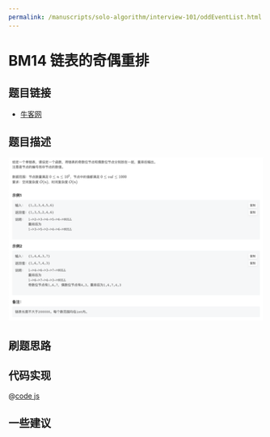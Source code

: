 ```yaml
---
permalink: /manuscripts/solo-algorithm/interview-101/oddEventList.html
---
```

# BM14 链表的奇偶重排

## 题目链接

- [牛客网](https://www.nowcoder.com/share/jump/8484115461694841372669)

## 题目描述

![反转链表.png](../images/oddEvenList.png)

## 刷题思路

## 代码实现

@[code js](@code/algorithm/interview-101/oddEvenList.js)

## 一些建议
